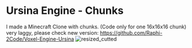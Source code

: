 # Ursina Engine - Chunks
I made a Minecraft Clone with chunks. (Code only for one 16x16x16 chunk)
very laggy, please check new version: https://github.com/Raphi-2Code/Voxel-Engine-Ursina
![resized_cutted](https://github.com/Raphi-2Code/chunks/assets/70066593/0426fcd6-629f-43db-a725-97d5b23b13eb)
